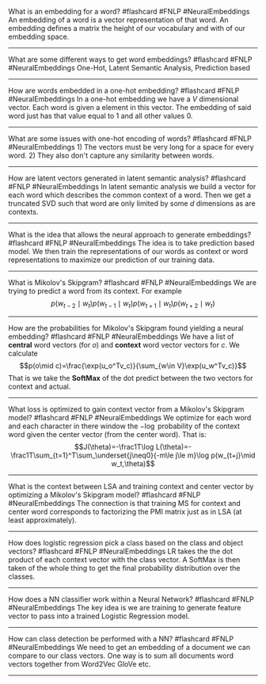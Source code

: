 What is an embedding for a word? #flashcard #FNLP #NeuralEmbeddings
	An embedding of a word is a vector representation of that word. An embedding defines a matrix the height of our vocabulary and with of our embedding space.

---
What are some different ways to get word embeddings? #flashcard #FNLP #NeuralEmbeddings 
	One-Hot, Latent Semantic Analysis, Prediction based

---
How are words embedded in a one-hot embedding? #flashcard #FNLP #NeuralEmbeddings 
	In a one-hot embedding we have a $V$ dimensional vector. Each word is given a element in this vector. The embedding of said word just has that value equal to 1 and all other values 0.

---
What are some issues with one-hot encoding of words? #flashcard #FNLP #NeuralEmbeddings 
	1) The vectors must be very long for a space for every word. 2) They also don't capture any similarity between words.

---
How are latent vectors generated in latent semantic analysis? #flashcard #FNLP #NeuralEmbeddings 
	In latent semantic analysis we build a vector for each word which describes the common context of a word. Then we get a truncated SVD such that word are only limited by some $d$ dimensions as are contexts.

---
What is the idea that allows the neural approach to generate embeddings?  #flashcard #FNLP #NeuralEmbeddings 
	The idea is to take prediction based model. We then train the representations of our words as context or word representations to maximize our prediction of our training data.

---
What is Mikolov's Skipgram?  #flashcard #FNLP #NeuralEmbeddings 
	We are trying to predict a word from its context. For example $$p(w_{t-2}\mid w_t)p(w_{t-1}\mid w_t)p(w_{t+1}\mid w_t)p(w_{t+2}\mid w_t)$$

---
How are the probabilities for Mikolov's Skipgram found yielding a neural embedding?  #flashcard #FNLP #NeuralEmbeddings 
	We have a list of **central** word vectors (for $o$) and **context** word vector vectors for $c$. We calculate $$p(o\mid c)=\frac{\exp(u_o^Tv_c)}{\sum_{w\in V}\exp(u_w^Tv_c)}$$That is we take the **SoftMax** of the dot predict between the two vectors for context and actual.

---
What loss is optimized to gain context vector from a Mikolov's Skipgram model? #flashcard #FNLP #NeuralEmbeddings 
	We optimize for each word and each character in there window the $-\log$ probability of the context word given the center vector (from the center word). That is: $$J(\theta)=-\frac1T\log L(\theta)=-\frac1T\sum_{t=1}^T\sum_\underset{j\neq0}{-m\le j\le m}\log p(w_{t+j}\mid w_t,\theta)$$

---
What is the context between LSA and training context and center vector by optimizing a Mikolov's Skipgram model?  #flashcard #FNLP #NeuralEmbeddings 
	The connection is that training MS for context and center word corresponds to factorizing the PMI matrix just as in LSA (at least approximately).

---
How does logistic regression pick a class based on the class and object vectors?   #flashcard #FNLP #NeuralEmbeddings 
	LR takes the the dot product of each context vector with the class vector. A SoftMax is then taken of the whole thing to get the final probability distribution over the classes.

---
How does a NN classifier work within a Neural Network?  #flashcard #FNLP #NeuralEmbeddings 
	The key idea is we are training to generate feature vector to pass into a trained Logistic Regression model.

---
How can class detection be performed with a NN?   #flashcard #FNLP #NeuralEmbeddings 
	We need to get an embedding of a document we can compare to our class vectors. One way is to sum all documents word vectors together from Word2Vec GloVe etc.

---
